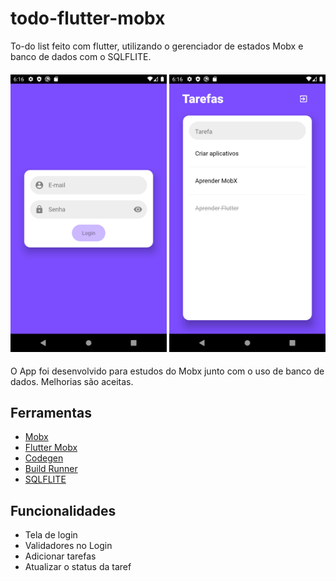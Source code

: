 # todo-flutter-mobx
To-do list feito com flutter, utilizando o gerenciador de estados Mobx e banco de dados com o SQLFLITE.

<h4 align="center">
<img src="./img/login.png" width="250px" />
<img src="./img/screenshot.png" width="250px" />
</h4>

O App foi desenvolvido para estudos do Mobx junto com o uso de banco de dados. Melhorias são aceitas.

## Ferramentas
* [Mobx](https://pub.dev/packages/mobx)
* [Flutter Mobx](https://pub.dev/packages/flutter_mobx)
* [Codegen](https://pub.dev/packages/mobx_codegen)
* [Build Runner](https://pub.dev/packages/build_runner)
* [SQLFLITE](https://pub.dev/packages/sqflite)

## Funcionalidades
* Tela de login
* Validadores no Login
* Adicionar tarefas
* Atualizar o status da taref

